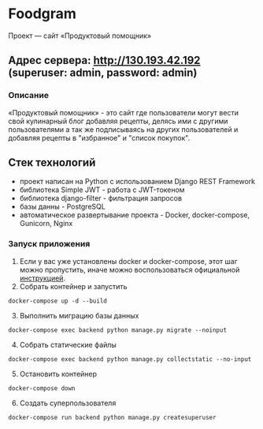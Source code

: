 # Foodgram

Проект — сайт «Продуктовый помощник»

## Адрес сервера: http://130.193.42.192 (superuser: admin, password: admin)

### Описание
«Продуктовый помощник» - это сайт где пользователи могут вести свой кулинарный блог добавляя рецепты, делясь ими с другими пользователями а так же подписываясь на других пользователей и добавляя рецепты в "избранное" и "список покупок".

## Стек технологий
- проект написан на Python с использованием Django REST Framework
- библиотека Simple JWT - работа с JWT-токеном
- библиотека django-filter - фильтрация запросов
- базы данны - PostgreSQL
- автоматическое развертывание проекта - Docker, docker-compose, Gunicorn, Nginx

### Запуск приложения
1. Если у вас уже установлены docker и docker-compose, этот шаг можно пропустить, иначе можно воспользоваться официальной [инструкцией](https://docs.docker.com/engine/install/).
2. Собрать контейнер и запустить
```
docker-compose up -d --build
```
3. Выполнить миграцию базы данных
```
docker-compose exec backend python manage.py migrate --noinput
```
4. Собрать статические файлы
```
docker-compose exec backend python manage.py collectstatic --no-input
```
5. Остановить контейнер
```
docker-compose down
```
6. Создать суперпользователя
```
docker-compose run backend python manage.py createsuperuser
```